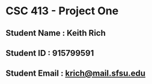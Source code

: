 # CSC 413 - Project One

## Student Name  : Keith Rich

## Student ID    : 915799591

## Student Email : krich@mail.sfsu.edu
